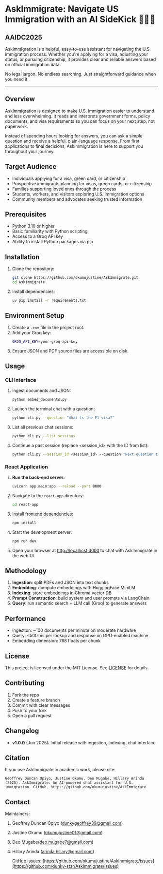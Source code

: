# AskImmigrate: Navigate US Immigration with an AI SideKick 🤖🇺🇸
## AAIDC2025

AskImmigration is a helpful, easy-to-use assistant for navigating the U.S. immigration process. Whether you're applying for a visa, adjusting your status, or pursuing citizenship, it provides clear and reliable answers based on official immigration data.

No legal jargon. No endless searching. Just straightforward guidance when you need it.

---

## Overview

AskImmigration is designed to make U.S. immigration easier to understand and less overwhelming. It reads and interprets government forms, policy documents, and visa requirements so you can focus on your next step, not paperwork.

Instead of spending hours looking for answers, you can ask a simple question and receive a helpful, plain-language response. From first applications to final decisions, AskImmigration is here to support you throughout your journey.

## Target Audience

- Individuals applying for a visa, green card, or citizenship
- Prospective immigrants planning for visas, green cards, or citizenship
- Families supporting loved ones through the process
- Students, workers, and visitors exploring U.S. immigration options
- Community members and advocates seeking trusted information

## Prerequisites

- Python 3.10 or higher
- Basic familiarity with Python scripting
- Access to a Groq API key
- Ability to install Python packages via pip

## Installation

1. Clone the repository:
   ```bash
   git clone https://github.com/okumujustine/AskImmigrate.git
   cd AskImmigrate
   ```
2. Install dependencies:
   ```bash
   uv pip install -r requirements.txt
   ```

## Environment Setup

1. Create a `.env` file in the project root.
2. Add your Groq key:
   ```bash
   GROQ_API_KEY=your-groq-api-key
   ```
3. Ensure JSON and PDF source files are accessible on disk.

## Usage

### CLI Interface

1. Ingest documents and JSON:
   ```bash
   python embed_documents.py
   ```
2. Launch the terminal chat with a question:
   ```bash
   python cli.py --question "What is the F1 visa?"
   ```
3. List all previous chat sessions:
   ```bash
   python cli.py --list_sessions
   ```
4. Continue a past session (replace \<session\_id> with the ID from list):
   ```bash
   python cli.py --session_id <session_id> --question "Next question text"
   ```

### React Application

1. **Run the back-end server:**
   ```bash
   uvicorn app.main:app --reload --port 8000
   ```
2. Navigate to the `react-app` directory:
   ```bash
   cd react-app
   ```
3. Install frontend dependencies:
   ```bash
   npm install
   ```
4. Start the development server:
   ```bash
   npm run dev
   ```
5. Open your browser at [http://localhost:3000](http://localhost:3000) to chat with AskImmigrate in the web UI.

## Methodology

1. **Ingestion**: split PDFs and JSON into text chunks
2. **Embedding**: compute embeddings with HuggingFace MiniLM
3. **Indexing**: store embeddings in Chroma vector DB
4. **Prompt Construction**: build system and user prompts via LangChain
5. **Query**: run semantic search + LLM call (Groq) to generate answers

## Performance

- Ingestion: \~100 documents per minute on moderate hardware
- Query: <500 ms per lookup and response on GPU-enabled machine
- Embedding dimension: 768 floats per chunk

## License

This project is licensed under the MIT License. See [LICENSE](LICENSE) for details.

## Contributing

1. Fork the repo
2. Create a feature branch
3. Commit with clear messages
4. Push to your fork
5. Open a pull request

## Changelog

- **v1.0.0** (Jun 2025): Initial release with ingestion, indexing, chat interface

## Citation

If you use AskImmigrate in academic work, please cite:

```
Geoffrey Duncan Opiyo, Justine Okumu, Deo Mugabe, Hillary Arinda (2025). AskImmigrate: An AI-powered chat assistant for U.S. immigration. GitHub. https://github.com/okumujustine/AskImmigrate
```

## Contact

Maintainers:&#x20;

1. Geoffrey Duncan Opiyo ([dunkygeoffrey39@gmail.com](mailto\:dunkygeoffrey39@gmail.com))

2. Justine Okumu ([okumujustine01@gmail.com](mailto\:okumujustine01@gmail.com))

3. Deo Mugabe([deo.mugabe7@gmail.com](mailto\:deo.mugabe7@gmail.com))

4. Hillary Arinda ([arinda.hillary@gmail.com](mailto\:arinda.hillary@gmail.com))

   GitHub Issues: [https://github.com/okumujustine/AskImmigrate/issues](https://github.com/dunky-star/AskImmigrate/issues)

